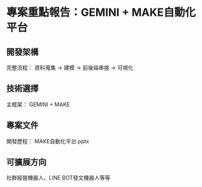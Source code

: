 # 專案重點報告：GEMINI + MAKE自動化平台
## 開發架構
完整流程： 資料蒐集 → 建模 → 前後端串接 → 可視化
## 技術選擇
主框架： GEMINI + MAKE
## 專案文件
開發歷程： MAKE自動化平台.pptx
## 可擴展方向
社群經營機器人、LINE BOT發文機器人等等
